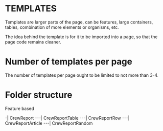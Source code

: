 # TEMPLATES

Templates are larger parts of the page, can be features, large containers, tables, combination of more elements or organisms, etc.

The idea behind the template is for it to be imported into a page, so that the page code remains cleaner. 


# Number of templates per page
The number of templates per page ought to be limited to not more than 3-4.

# Folder structure
Feature based

-| CrewReport
---| CrewReportTable
---| CrewReportRow
---| CrewReportArticle
---| CrewReportRandom
